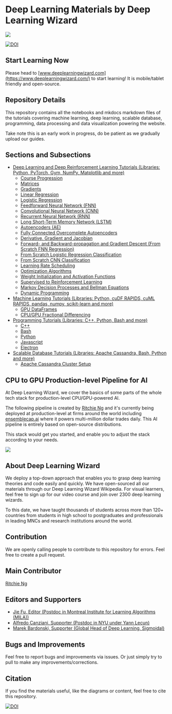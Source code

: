 # Deep Learning Materials by Deep Learning Wizard
<img src="https://img.shields.io/badge/license-MIT-green.svg"/>

[![DOI](https://zenodo.org/badge/139945544.svg)](https://zenodo.org/badge/latestdoi/139945544)

## Start Learning Now
Please head to [www.deeplearningwizard.com](https://www.deeplearningwizard.com/) to start learning! It is mobile/tablet friendly and open-source.

## Repository Details
This repository contains all the notebooks and mkdocs markdown files of the tutorials covering machine learning, deep learning, scalable database, programming, data processing and data visualization powering the website.

Take note this is an early work in progress, do be patient as we gradually upload our guides.

## Sections and Subsections
- [Deep Learning and Deep Reinforcement Learning Tutorials (Libraries: Python, PyTorch, Gym, NumPy, Matplotlib and more)](https://www.deeplearningwizard.com/deep_learning/intro/)
    - [Course Progression](https://www.deeplearningwizard.com/deep_learning/course_progression/)
    - [Matrices](https://www.deeplearningwizard.com/deep_learning/practical_pytorch/pytorch_matrices/)
    - [Gradients](https://www.deeplearningwizard.com/deep_learning/practical_pytorch/pytorch_gradients/)
    - [Linear Regression](https://www.deeplearningwizard.com/deep_learning/practical_pytorch/pytorch_linear_regression/)
    - [Logistic Regression](https://www.deeplearningwizard.com/deep_learning/practical_pytorch/pytorch_logistic_regression/)
    - [Feedforward Neural Network (FNN)](https://www.deeplearningwizard.com/deep_learning/practical_pytorch/pytorch_feedforward_neuralnetwork/)
    - [Convolutional Neural Network (CNN)](https://www.deeplearningwizard.com/deep_learning/practical_pytorch/pytorch_convolutional_neuralnetwork/)
    - [Recurrent Neural Network (RNN)](https://www.deeplearningwizard.com/deep_learning/practical_pytorch/pytorch_recurrent_neuralnetwork/)
    - [Long Short-Term Memory Network (LSTM)](https://www.deeplearningwizard.com/deep_learning/practical_pytorch/pytorch_lstm_neuralnetwork/)
    - [Autoencoders (AE)](https://www.deeplearningwizard.com/deep_learning/practical_pytorch/pytorch_autoencoder/)
    - [Fully Connected Overcomplete Autoencoders](https://www.deeplearningwizard.com/deep_learning/practical_pytorch/pytorch_fc_overcomplete_ae/)
    - [Derivative, Gradient and Jacobian](https://www.deeplearningwizard.com/deep_learning/boosting_models_pytorch/derivative_gradient_jacobian/)
    - [Forward- and Backward-propagation and Gradient Descent (From Scratch FNN Regression)](https://www.deeplearningwizard.com/deep_learning/boosting_models_pytorch/forwardpropagation_backpropagation_gradientdescent/)
    - [From Scratch Logistic Regression Classification](https://www.deeplearningwizard.com/deep_learning/boosting_models_pytorch/fromscratch_logistic_regression/)
    - [From Scratch CNN Classification](https://www.deeplearningwizard.com/deep_learning/boosting_models_pytorch/fromscratch_cnn/)
    - [Learning Rate Scheduling](https://www.deeplearningwizard.com/deep_learning/boosting_models_pytorch/lr_scheduling/)
    - [Optimization Algorithms](https://www.deeplearningwizard.com/deep_learning/boosting_models_pytorch/optimizers/)
    - [Weight Initialization and Activation Functions](https://www.deeplearningwizard.com/deep_learning/boosting_models_pytorch/weight_initialization_activation_functions/)
    - [Supervised to Reinforcement Learning](https://www.deeplearningwizard.com/deep_learning/deep_reinforcement_learning_pytorch/supervised_to_rl/)
    - [Markov Decision Processes and Bellman Equations](https://www.deeplearningwizard.com/deep_learning/deep_reinforcement_learning_pytorch/bellman_mdp/)
    - [Dynamic Programming](https://www.deeplearningwizard.com/deep_learning/deep_reinforcement_learning_pytorch/dynamic_programming_frozenlake/)
- [Machine Learning Tutorials (Libraries: Python, cuDF RAPIDS, cuML RAPIDS, pandas, numpy, scikit-learn and more)](https://www.deeplearningwizard.com/machine_learning/intro/)
    - [GPU DataFrames](https://www.deeplearningwizard.com/machine_learning/gpu/rapids_cudf/)
    - [CPU/GPU Fractional Differencing](https://www.deeplearningwizard.com/machine_learning/gpu/gpu_fractional_differencing/)
- [Programming Tutorials (Libraries: C++, Python, Bash and more)](https://www.deeplearningwizard.com/programming/intro/)
    - [C++](https://www.deeplearningwizard.com/programming/cpp/cpp/)
    - [Bash](https://www.deeplearningwizard.com/programming/bash/bash/)
    - [Python](https://www.deeplearningwizard.com/programming/python/python/)
    - [Javascript](https://www.deeplearningwizard.com/programming/javascript/javascript/)
    - [Electron](https://www.deeplearningwizard.com/programming/electron/electron/)
- [Scalable Database Tutorials (Libraries: Apache Cassandra, Bash, Python and more)](https://www.deeplearningwizard.com/database/intro/)
    - [Apache Cassandra Cluster Setup](https://www.deeplearningwizard.com/database/setting_up_cluster/)
    

## CPU to GPU Production-level Pipeline for AI
At Deep Learning Wizard, we cover the basics of some parts of the whole tech stack for production-level CPU/GPU-powered AI.

The following pipeline is created by [Ritchie Ng](https://www.ritchieng.com/) and it's currently being deployed at production-level at firms around the world including [ensemblecap.ai](https://ensemblecap.ai/) where it powers multi-million dollar trades daily. This AI pipeline is entirely based on open-source distributions.

This stack would get you started, and enable you to adjust the stack according to your needs.

![](https://res.cloudinary.com/ritchieng/image/upload/v1552889445/deeplearningwizard.com/gpu_ai_pipeline.png)

## About Deep Learning Wizard
We deploy a top-down approach that enables you to grasp deep learning theories and code easily and quickly. We have open-sourced all our materials through our Deep Learning Wizard Wikipedia. For visual learners, feel free to sign up for our video course and join over 2300 deep learning wizards.

To this date, we have taught thousands of students across more than 120+ countries from students in high school to postgraduates and professionals in leading MNCs and research institutions around the world.

## Contribution
We are openly calling people to contribute to this repository for errors. Feel free to create a pull request.

## Main Contributor
[Ritchie Ng](https://github.com/ritchieng)

## Editors and Supporters
- [Jie Fu, Editor (Postdoc in Montreal Institute for Learning Algorithms (MILA))](https://github.com/bigaidream)
- [Alfredo Canziani, Supporter (Postdoc in NYU under Yann Lecun)](https://github.com/Atcold)
- [Marek Bardonski, Supporter (Global Head of Deep Learning, Sigmoidal)](https://www.linkedin.com/in/marek-bardonski/)

## Bugs and Improvements
Feel free to report bugs and improvements via issues. Or just simply try to pull to make any improvements/corrections.

## Citation
If you find the materials useful, like the diagrams or content, feel free to cite this repository.

[![DOI](https://zenodo.org/badge/139945544.svg)](https://zenodo.org/badge/latestdoi/139945544)
